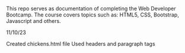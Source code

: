 <p>This repo serves as documentation of completing the Web Developer Bootcamp. The course covers topics such as: HTML5, CSS, Bootstrap, Javascript and others.</p>

11/10/23 
<p>Created chickens.html file
Used headers and paragraph tags</p>
